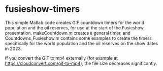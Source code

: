 # fusieshow-timers

This simple Matlab code creates GIF countdown timers for the world population and the oil reserves, for use at the start of the Fusieshow presentation.
makeCountdown.m creates a general timer, and Countdowns_Fusieshow.m contains some examples to create the timers specifically for the world population and the oil reserves on the show dates in 2023.

If you convert the GIF to mp4 externally (for example at https://cloudconvert.com/gif-to-mp4), the file size decreases significantly.
